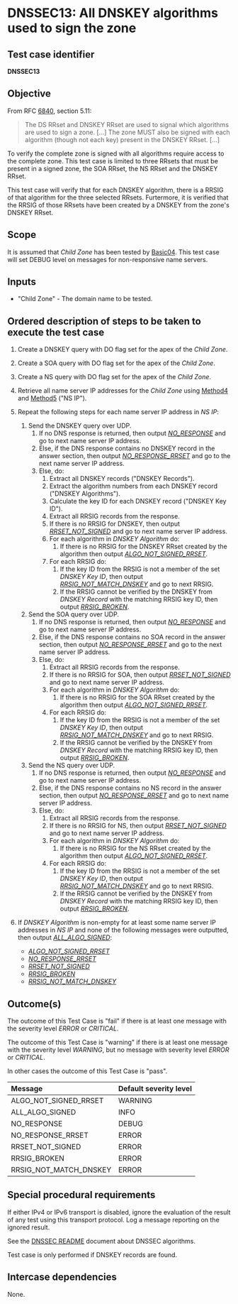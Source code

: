 # DNSSEC13: All DNSKEY algorithms used to sign the zone

## Test case identifier
**DNSSEC13**

## Objective

From RFC [6840], section 5.11:

> The DS RRset and DNSKEY RRset are used to signal which
> algorithms are used to sign a zone. [...] The zone MUST
> also be signed with each algorithm (though not each key)
> present in the DNSKEY RRset. [...]

To verify the complete zone is signed with all algorithms require
access to the complete zone. This test case is limited to three
RRsets that must be present in a signed zone, the SOA RRset, the
NS RRset and the DNSKEY RRset.

This test case will verify that for each DNSKEY algorithm, there
is a RRSIG of that algorithm for the three selected RRsets.
Furtermore, it is verified that the RRSIG of those RRsets have
been created by a DNSKEY from the zone's DNSKEY RRset.

## Scope

It is assumed that *Child Zone* has been tested by [Basic04]. This test
case will set DEBUG level on messages for non-responsive name servers.

## Inputs

* "Child Zone" - The domain name to be tested.

## Ordered description of steps to be taken to execute the test case

1. Create a DNSKEY query with DO flag set for the apex of the
   *Child Zone*.

2. Create a SOA query with DO flag set for the apex of the
   *Child Zone*.

3. Create a NS query with DO flag set for the apex of the
   *Child Zone*.

4. Retrieve all name server IP addresses for the
   *Child Zone* using [Method4] and [Method5] ("NS IP").

5. Repeat the following steps for each name server IP address in *NS IP*:

   1. Send the DNSKEY query over UDP.
      1. If no DNS response is returned, then output
         *[NO_RESPONSE]* and go to next name server IP address.
      2. Else, if the DNS response contains no DNSKEY record in the
         answer section, then output *[NO_RESPONSE_RRSET]* and go to
         the next name server IP address.
      3. Else, do:
         1. Extract all DNSKEY records ("DNSKEY Records").
         2. Extract the algorithm numbers from each DNSKEY record
            ("DNSKEY Algorithms").
         3. Calculate the key ID for each DNSKEY record
            ("DNSKEY Key ID").
         4. Extract all RRSIG records from the response.
         5. If there is no RRSIG for DNSKEY, then output
            *[RRSET_NOT_SIGNED]* and go to next name server IP
            address.
         6. For each algorithm in *DNSKEY Algorithm* do:
            1. If there is no RRSIG for the DNSKEY RRset created by
               the algorithm then output *[ALGO_NOT_SIGNED_RRSET]*.
         7. For each RRSIG do:
            1. If the key ID from the RRSIG is not a member of the
               set *DNSKEY Key ID*, then output
               *[RRSIG_NOT_MATCH_DNSKEY]* and go to next RRSIG.
            2. If the RRSIG cannot be verified by the DNSKEY from
               *DNSKEY Record* with the matching RRSIG key ID, then
               output *[RRSIG_BROKEN]*.
   2. Send the SOA query over UDP.
      1. If no DNS response is returned, then output
         *[NO_RESPONSE]* and go to next name server IP address.
      2. Else, if the DNS response contains no SOA record in the
         answer section, then output *[NO_RESPONSE_RRSET]* and go to
         the next name server IP address.
      3. Else, do:
         1. Extract all RRSIG records from the response.
         2. If there is no RRSIG for SOA, then output
            *[RRSET_NOT_SIGNED]* and go to next name server IP
            address.
         3. For each algorithm in *DNSKEY Algorithm* do:
            1. If there is no RRSIG for the SOA RRset created by
               the algorithm then output *[ALGO_NOT_SIGNED_RRSET]*.
         4. For each RRSIG do:
            1. If the key ID from the RRSIG is not a member of the
               set *DNSKEY Key ID*, then output
               *[RRSIG_NOT_MATCH_DNSKEY]* and go to next RRSIG.
            2. If the RRSIG cannot be verified by the DNSKEY from
               *DNSKEY Record* with the matching RRSIG key ID, then
               output *[RRSIG_BROKEN]*.
   3. Send the NS query over UDP.
      1. If no DNS response is returned, then output
         *[NO_RESPONSE]* and go to next name server IP address.
      2. Else, if the DNS response contains no NS record in the
         answer section, then output *[NO_RESPONSE_RRSET]* and go to
         next name server IP address.
      3. Else, do:
         1. Extract all RRSIG records from the response.
         2. If there is no RRSIG for NS, then output
            *[RRSET_NOT_SIGNED]* and go to next name server IP
            address.
         3. For each algorithm in *DNSKEY Algorithm* do:
            1. If there is no RRSIG for the NS RRset created by
               the algorithm then output *[ALGO_NOT_SIGNED_RRSET]*.
         4. For each RRSIG do:
            1. If the key ID from the RRSIG is not a member of the
               set *DNSKEY Key ID*, then output
               *[RRSIG_NOT_MATCH_DNSKEY]* and go to next RRSIG.
            2. If the RRSIG cannot be verified by the DNSKEY from
               *DNSKEY Record* with the matching RRSIG key ID, then
               output *[RRSIG_BROKEN]*.
6. If *DNSKEY Algorithm* is non-empty for at least some name server IP
   addresses in *NS IP* and none of the following messages were
   outputted, then output *[ALL_ALGO_SIGNED]*:
   * *[ALGO_NOT_SIGNED_RRSET]*
   * *[NO_RESPONSE_RRSET]*
   * *[RRSET_NOT_SIGNED]*
   * *[RRSIG_BROKEN]*
   * *[RRSIG_NOT_MATCH_DNSKEY]*


## Outcome(s)

The outcome of this Test Case is "fail" if there is at least one message
with the severity level *ERROR* or *CRITICAL*.

The outcome of this Test Case is "warning" if there is at least one message
with the severity level *WARNING*, but no message with severity level
*ERROR* or *CRITICAL*.

In other cases the outcome of this Test Case is "pass".

Message                       | Default severity level
:-----------------------------|:-----------------------------------
ALGO_NOT_SIGNED_RRSET         | WARNING
ALL_ALGO_SIGNED               | INFO
NO_RESPONSE                   | DEBUG
NO_RESPONSE_RRSET             | ERROR
RRSET_NOT_SIGNED              | ERROR
RRSIG_BROKEN                  | ERROR
RRSIG_NOT_MATCH_DNSKEY        | ERROR


## Special procedural requirements

If either IPv4 or IPv6 transport is disabled, ignore the evaluation of the
result of any test using this transport protocol. Log a message reporting
on the ignored result.

See the [DNSSEC README] document about DNSSEC algorithms.

Test case is only performed if DNSKEY records are found.

## Intercase dependencies

None.

[6840]:    https://tools.ietf.org/html/rfc6840#section-5.11
[Method4]: ../Methods.md#method-4-obtain-glue-address-records-from-parent
[Method5]: ../Methods.md#method-5-obtain-the-name-server-address-records-from-child

[ALGO_NOT_SIGNED_RRSET]:      #outcomes
[ALL_ALGO_SIGNED]:            #outcomes
[Basic04]:                    ../Basic-TP/basic04.md
[DNSSEC README]:              ./README.md
[NO_RESPONSE]:                #outcomes
[NO_RESPONSE_RRSET]:          #outcomes
[RRSET_NOT_SIGNED]:           #outcomes
[RRSIG_BROKEN]:               #outcomes
[RRSIG_NOT_MATCH_DNSKEY]:     #outcomes

